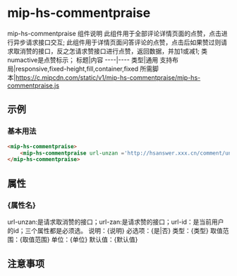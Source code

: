 # mip-hs-commentpraise

mip-hs-commentpraise 组件说明
此组件用于全部评论详情页面的点赞，点击进行异步请求接口交互;
此组件用于详情页面问答评论的点赞，点击后如果赞过则请求取消赞的接口，反之怎请求赞接口进行点赞，返回数据，并加1或减1;
类numactive是点赞标示；
标题|内容
----|----
类型|通用
支持布局|responsive,fixed-height,fill,container,fixed
所需脚本|https://c.mipcdn.com/static/v1/mip-hs-commentpraise/mip-hs-commentpraise.js

## 示例

### 基本用法
```html
<mip-hs-commentpraise>
    <mip-hs-commentpraise url-unzan ='http://hsanswer.xxx.cn/comment/unzan' url-zan ='http://hsanswer.xxx.cn/comment/zan' url-id ='1024'><i class="zan praiseactive">1024</i>赞</mip-hs-commentpraise>
</mip-hs-commentpraise>
```

## 属性

### {属性名}
url-unzan:是请求取消赞的接口；url-zan:是请求赞的接口；url-id：是当前用户的id；三个属性都是必须选。
说明：{说明}
必选项：{是|否}
类型：{类型}
取值范围：{取值范围}
单位：{单位}
默认值：{默认值}

## 注意事项


